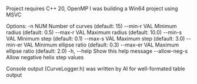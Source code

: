 Project requires C++ 20, OpenMP
I was building a Win64 project using MSVC

Options:
  -n NUM       Number of curves (default: 15)
  --min-r VAL  Minimum radius (default: 0.5)
  --max-r VAL  Maximum radius (default: 10.0)
  --min-s VAL  Minimum step (default: 0.1)
  --max-s VAL  Maximum step (default: 3.0)
  --min-er VAL Minimum ellipse ratio (default: 0.3)
  --max-er VAL Maximum ellipse ratio (default: 2.0)
  -h, --help   Show this help message
  --allow-neg-s  Allow negative helix step values


Console output (CurveLogger.h) was written by AI for well-formated table output